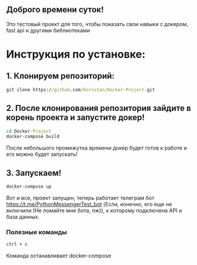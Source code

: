 ## Доброго времени суток!
Это тестовый проект для того, чтобы показать свои навыки с докером, fast api и другими библиотеками

# Инструкция по установке:
## 1. Клонируем репозиторий:
```cmd
git clone https://github.com/Koristan/Docker-Project.git
```
## 2. После клонирования репозитория зайдите в корень проекта и запустите докер!
```cmd
cd Docker-Project
docker-compose build
```
После небольшого промежутка времени докер будет готов к работе и его можно будет запускать!
## 3. Запускаем!
```cmd
docker-compose up
```

Вот и все, проект запущен, теперь работает телеграм бот https://t.me/PythonMessengerTest_bot (Если, конечно, его еще не включили (Не ломайте мне бота, пж)), к которому подключена API и база данных.

### Полезные команды
```cmd
ctrl + c
```
Команда останавливает docker-compose

